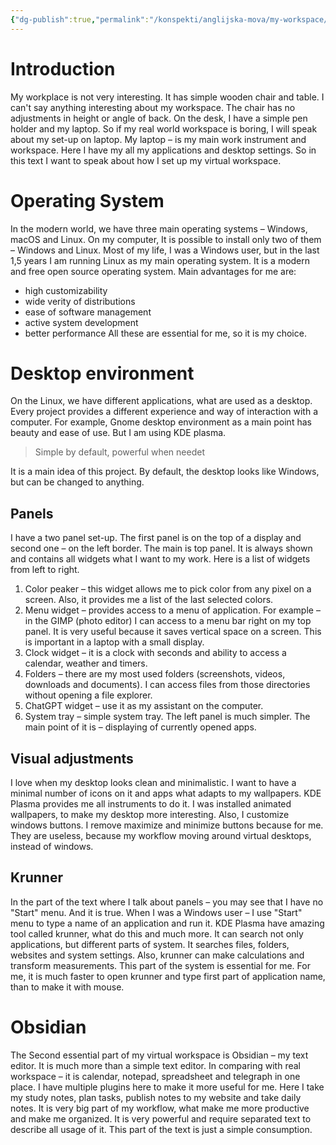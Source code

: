 ```yaml
---
{"dg-publish":true,"permalink":"/konspekti/anglijska-mova/my-workspace/"}
---
```


# Introduction
My workplace is not very interesting. It has simple wooden chair and table. I can't say anything interesting about my workspace. The chair has no adjustments in height or angle of back. On the desk, I have a simple pen holder and my laptop. So if my real world workspace is boring, I will speak about my set-up on laptop.
My laptop – is my main work instrument and workspace. Here I have my all my applications and desktop settings. So in this text I want to speak about how I set up my virtual workspace.
# Operating System
In the modern world, we have three main operating systems – Windows, macOS and Linux. On my computer, It is possible to install only two of them – Windows and Linux. Most of my life, I was a Windows user, but in the last 1,5 years I am running Linux as my main operating system. It is a modern and free open source operating system. Main advantages for me are:
- high customizability
- wide verity of distributions
- ease of software management
- active system development
- better performance
All these are essential for me, so it is my choice.
# Desktop environment
On the Linux, we have different applications, what are used as a desktop. Every project provides a different experience and way of interaction with a computer. For example, Gnome desktop environment as a main point has beauty and ease of use. But I am using KDE plasma.
> Simple by default, powerful when needet

It is a main idea of this project. By default, the desktop looks like Windows, but can be changed to anything.
## Panels
I have a two panel set-up. The first panel is on the top of a display and second one – on the left border. The main is top panel. It is always shown and contains all widgets what I want to my work. Here is a list of widgets from left to right.
1. Color peaker – this widget allows me to pick color from any pixel on a screen. Also, it provides me a list of the last selected colors.
2. Menu widget – provides access to a menu of application. For example – in the GIMP (photo editor) I can access to a menu bar right on my top panel. It is very useful because it saves vertical space on a screen. This is important in a laptop with a small display.
3. Clock widget – it is a clock with seconds and ability to access a calendar, weather and timers.
4. Folders – there are my most used folders (screenshots, videos, downloads and documents). I can access files from those directories without opening a file explorer.
5. ChatGPT widget – use it as my assistant on the computer.
6. System tray – simple system tray.
The left panel is much simpler. The main point of it is – displaying of currently opened apps.
## Visual adjustments
I love when my desktop looks clean and minimalistic. I want to have a minimal number of icons on it and apps what adapts to my wallpapers. KDE Plasma provides me all instruments to do it. I was installed animated wallpapers, to make my desktop more interesting. Also, I customize windows buttons. I remove maximize and minimize buttons because for me. They are useless, because my workflow moving around virtual desktops, instead of windows.
## Krunner
In the part of the text where I talk about panels – you may see that I have no "Start" menu. And it is true. When I was a Windows user – I use "Start" menu to type a name of an application and run it. KDE Plasma have amazing tool called krunner, what do this and much more. It can search not only applications, but different parts of system. It searches files, folders, websites and system settings. Also, krunner can make calculations and transform measurements. This part of the system is essential for me. For me, it is much faster to open krunner and type first part of application name, than to make it with mouse.
# Obsidian
The Second essential part of my virtual workspace is Obsidian – my text editor. It is much more than a simple text editor. In comparing with real workspace – it is calendar, notepad, spreadsheet and telegraph in one place. I have multiple plugins here to make it more useful for me. Here I take my study notes, plan tasks, publish notes to my website and take daily notes. It is very big part of my workflow, what make me more productive and make me organized. It is very powerful and require separated text to describe all usage of it. This part of the text is just a simple consumption.